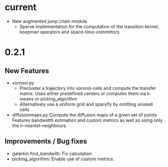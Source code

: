 current
====
* New augmented jump chain module
  * Sparse implementation for the computation of the transition kernel, koopman operators and space-time-committors

0.2.1
=====

New Features
------------
* voronoi.py
    * Precluster a trajectory into voronoi cells and compute the transfer matrix.
      Uses either predefined centers or computes them via k-means or picking_algorithm
    * Alternatively use a uniform grid and sparsify by omitting unused cells
* diffusionmaps.py
    Compute the diffusion maps of a given set of points
    Features bandwidth estimation and custom metrics as well as using only the n-nearest-neighbours.

Improvements / Bug fixes
------------------------
* galerkin.find_bandwith: Fix calculation
* picking_algorithm: Enable use of custom metrics.